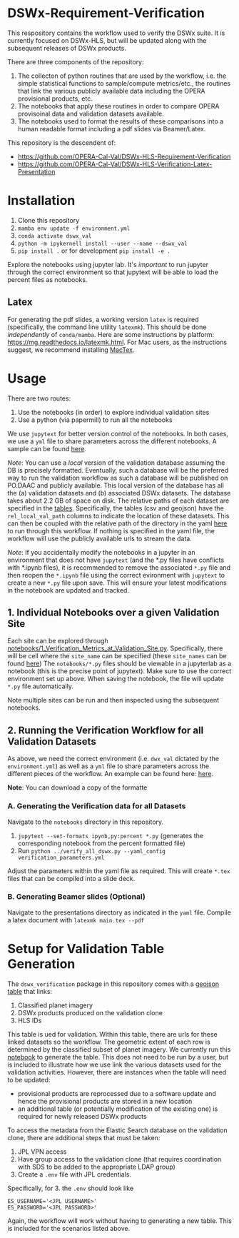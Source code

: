 # DSWx-Requirement-Verification

This respository contains the workflow used to verify the DSWx suite. It is currently focused on DSWx-HLS, but will be updated along with the subsequent releases of DSWx products.

There are three components of the repository:

1. The collecton of python routines that are used by the workflow, i.e. the simple statistical functions to sample/compute metrics/etc., the routines that link the various publicly available data including the OPERA provisional products, etc.
2. The notebooks that apply these routines in order to compare OPERA provisoinal data and validation datasets available.
3. The notebooks used to format the results of these comparisons into a human readable format including a pdf slides via Beamer/Latex.

This repository is the descendent of:

+ https://github.com/OPERA-Cal-Val/DSWx-HLS-Requirement-Verification
+ https://github.com/OPERA-Cal-Val/DSWx-HLS-Verification-Latex-Presentation

# Installation

1. Clone this repository
2. `mamba env update -f environment.yml`
3. `conda activate dswx_val`
4. `python -m ipykernell install --user --name --dswx_val`
5. `pip install .` or for development `pip install -e .`

Explore the notebooks using jupyter lab. It's *important* to run jupyter through the correct environment so that jupytext will be able to load the percent files as notebooks.

## Latex

For generating the pdf slides, a working version `latex` is required (specifically, the command line utility `latexmk`). This should be done *independently* of `conda/mamba`. Here are some instructions by platform: https://mg.readthedocs.io/latexmk.html. For Mac users, as the instructions suggest, we recommend installing [MacTex](https://tug.org/mactex/).


# Usage

There are two routes:

1. Use the notebooks (in order) to explore individual validation sites
2. Use a python (via papermill) to run all the notebooks

We use `jupytext` for better version control of the notebooks. In both cases, we use a `yml` file to share parameters across the different notebooks. A sample can be found [here](notebooks/verification_parameters.yml).

*Note*: You can use a *local* version of the validation database assuming the DB is precisely formatted. Eventually, such a database will be the preferred way to run the validation workflow as such a database will be published on PO.DAAC and publicly available. This local version of the database has all the (a) validation datasets and (b) associated DSWx datasets. The database takes about 2.2 GB of space on disk. The relative paths of each dataset are specified in the [tables](https://github.com/OPERA-Cal-Val/DSWx-Requirement-Verification/tree/dev/dswx_verification/data). Specifically, the tables (csv and geojson) have the `rel_local_val_path` columns to indicate the location of these datasets. This can then be coupled with the relative path of the directory in the yaml [here](https://github.com/OPERA-Cal-Val/DSWx-Requirement-Verification/blob/dev/verification_parameters.yml#L7-L10) to run through this workflow. If nothing is specified in the yaml file, the workflow will use the publicly available urls to stream the data.

*Note*: If you accidentally modify the notebooks in a jupyter in an environment that does not have `jupytext` (and the *.py files have conflicts with *.ipynb files), it is recommended to remove the associated `*.py` file and then reopen the `*.ipynb` file using the correct evironment with `jupytext` to create a new `*.py` file upon save. This will ensure your latest modifications in the notebook are updated and tracked.

## 1. Individual Notebooks over a given Validation Site

Each site can be explored through [notebooks/1_Verification_Metrics_at_Validation_Site.py](notebooks/1_Verification_Metrics_at_Validation_Site.py). Specifically, there will be cell where the `site_name` can be specified (these `site_names` can be found [here](https://github.com/OPERA-Cal-Val/DSWx-Requirement-Verification/blob/dev/dswx_verification/data/validation_table.csv)) The `notebooks/*.py` files should be viewable in a jupyterlab as a notebook (this is the precise point of jupytext). Make sure to use the correct environment set up above. When saving the notebook, the file will update `*.py` file automatically.

Note multiple sites can be run and then inspected using the subsequent notebooks.

## 2. Running the Verification Workflow for all Validation Datasets

As above, we need the correct environment (i.e. `dwx_val` dictated by the `environment.yml`) as well as a `yml` file to share parameters across the different pieces of the workflow. An example can be found here: [here](verification_parameters.yml).

**Note**: You can download a copy of the formatte

### A. Generating the Verification data for all Datasets

Navigate to the `notebooks` directory in this repository.

1. `jupytext --set-formats ipynb,py:percent *.py` (generates the corresponding notebook from the percent formatted file)
2. Run `python ../verify_all_dswx.py --yaml_config verification_parameters.yml`

Adjust the parameters within the yaml file as required. This will create `*.tex` files that can be compiled into a slide deck.

### B. Generating Beamer slides (Optional)

Navigate to the presentations directory as indicated in the `yaml` file.  Compile a latex document with `latexmk main.tex --pdf`

# Setup for Validation Table Generation

The `dswx_verification` package in this repository comes with a [geojson table](dswx_verification/data/validation_table.geojson) that links:

1. Classified planet imagery
2. DSWx products produced on the validation clone
3. HLS IDs

This table is ued for validation. Within this table, there are urls for these linked datasets so the workflow. The geometric extent of each row is determined by the classified subset of planet imagery.
We currently run this [notebook](notebooks/0_Create_Validation_Table.py) to generate the table. This does not need to be run by a user, but is included to illustrate how we use link the various datasets used for the validation activities. However, there are instances when the table will need to be updated:

- provisional products are reprocessed due to a software update and hence the provisional products are stored in a new location
- an additional table (or potentially modification of the existing one) is required for newly released DSWx products

To access the metadata from the Elastic Search database on the validation clone, there are additional steps that must be taken:

1. JPL VPN access
2. Have group access to the validation clone (that requires coordination with SDS to be added to the appropriate LDAP group)
3. Create a `.env` file with JPL credentials.

Specifically, for 3. the `.env` should look like

```
ES_USERNAME='<JPL USERNAME>'
ES_PASSWORD='<JPL PASSWORD>'
```

Again, the workflow will work without having to generating a new table. This is included for the scenarios listed above.
